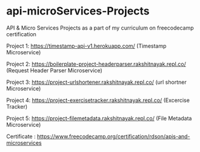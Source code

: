 # api-microServices-Projects
API &amp; Micro Services Projects as a part of my curriculum on freecodecamp certification

Project 1: https://timestamp-api-v1.herokuapp.com/ (Timestamp Microservice)

Project 2: https://boilerplate-project-headerparser.rakshitnayak.repl.co/ (Request Header Parser Microservice)

Project 3: https://project-urlshortener.rakshitnayak.repl.co/  (url shortner Microservice)

Project 4: https://project-exercisetracker.rakshitnayak.repl.co/ (Excercise Tracker)

Project 5: https://project-filemetadata.rakshitnayak.repl.co/ (File Metadata Microservice)


Certificate : https://www.freecodecamp.org/certification/rdson/apis-and-microservices
